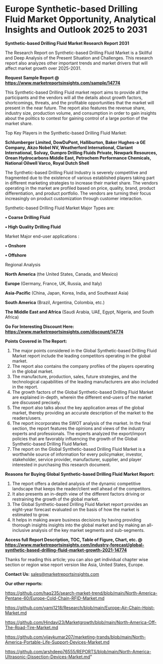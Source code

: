  # Europe Synthetic-based Drilling Fluid Market Opportunity, Analytical Insights and Outlook 2025 to 2031

<strong>Synthetic-based Drilling Fluid Market Research Report 2031</strong>

The Research Report on Synthetic-based Drilling Fluid Market is a Skillful and Deep Analysis of the Present Situation and Challenges. This research report also analyzes other important trends and market drivers that will affect market growth over 2025-2031.

<strong>Request Sample Report @ <a href=https://www.marketreportsinsights.com/sample/14774>https://www.marketreportsinsights.com/sample/14774</a></strong>

This Synthetic-based Drilling Fluid market report aims to provide all the participants and the vendors will all the details about growth factors, shortcomings, threats, and the profitable opportunities that the market will present in the near future. The report also features the revenue share, industry size, production volume, and consumption in order to gain insights about the politics to contest for gaining control of a large portion of the market share.

Top Key Players in the Synthetic-based Drilling Fluid Market:

<strong>Schlumberger Limited, DowDuPont, Halliburton, Baker Hughes-a GE Company, Akzo Nobel NV, Weatherford International, Clariant International, Solvay, Gumpro Drilling Fluids Private, Newpark Resources, Orean Hydrocarbons Middle East, Petrochem Performance Chemicals, National Oilwell Varco, Royal Dutch Shell</strong>

The Synthetic-based Drilling Fluid Industry is severely competitive and fragmented due to the existence of various established players taking part in different marketing strategies to increase their market share. The vendors operating in the market are profiled based on price, quality, brand, product differentiation, and product portfolio. The vendors are turning their focus increasingly on product customization through customer interaction.

Synthetic-based Drilling Fluid Market Major Types are:

<strong>• Coarse Drilling Fluid

• High Quality Drilling Fluid</strong>

Market Major end-user applications :

<strong>• Onshore

• Offshore</strong>

Regional Analysis

</u><strong><b>North America</b></strong> (the United States, Canada, and Mexico)

<strong><b>Europe </b></strong>(Germany, France, UK, Russia, and Italy)

<strong><b>Asia-Pacific</b></strong> (China, Japan, Korea, India, and Southeast Asia)

<strong><b>South America</b></strong> (Brazil, Argentina, Colombia, etc.)

<strong><b>The Middle East and Africa</b></strong> (Saudi Arabia, UAE, Egypt, Nigeria, and South Africa)

<strong>Go For Interesting Discount Here: <a href=https://www.marketreportsinsights.com/discount/14774>https://www.marketreportsinsights.com/discount/14774</a></strong>

<strong>Points Covered in The Report:</strong>
<ol>
  <li>The major points considered in the Global Synthetic-based Drilling Fluid Market report include the leading competitors operating in the global market.</li>
  <li>The report also contains the company profiles of the players operating in the global market.</li>
  <li>The manufacture, production, sales, future strategies, and the technological capabilities of the leading manufacturers are also included in the report.</li>
  <li>The growth factors of the Global Synthetic-based Drilling Fluid Market are explained in-depth, wherein the different end-users of the market are discussed precisely.</li>
  <li>The report also talks about the key application areas of the global market, thereby providing an accurate description of the market to the readers/users.</li>
  <li>The report incorporates the SWOT analysis of the market. In the final section, the report features the opinions and views of the industry experts and professionals. The experts analyzed the export/import policies that are favorably influencing the growth of the Global Synthetic-based Drilling Fluid Market.</li>
  <li>The report on the Global Synthetic-based Drilling Fluid Market is a worthwhile source of information for every policymaker, investor, stakeholder, service provider, manufacturer, supplier, and player interested in purchasing this research document.</li>
</ol>
<strong>Reasons for Buying Global Synthetic-based Drilling Fluid Market Report:</strong>

<ol>
  <li>The report offers a detailed analysis of the dynamic competitive landscape that keeps the reader/client well ahead of the competitors.</li>
  <li>It also presents an in-depth view of the different factors driving or restraining the growth of the global market.</li>
  <li>The Global Synthetic-based Drilling Fluid Market report provides an eight-year forecast evaluated on the basis of how the market is estimated to grow.</li>
  <li>It helps in making aware business decisions by having providing thorough insights insights into the global market and by making an all-inclusive analysis of the key market segments and sub-segments.</li>
</ol>
<strong>Access full Report Description, TOC, Table of Figure, Chart, etc. @ <a href=https://www.marketreportsinsights.com/industry-forecast/global-synthetic-based-drilling-fluid-market-growth-2021-14774>https://www.marketreportsinsights.com/industry-forecast/global-synthetic-based-drilling-fluid-market-growth-2021-14774</a></strong>


Thanks for reading this article; you can also get individual chapter wise section or region wise report version like Asia, United States, Europe.

<strong>Contact Us:</strong>
sales@marketreportsinsights.com

<strong>Our other reports:</strong>

<a href=https://github.com/haq235/search-market-trend/blob/main/North-America-Pentane-60/Europe-Cold-Chain-RFID-Market.md>https://github.com/haq235/search-market-trend/blob/main/North-America-Pentane-60/Europe-Cold-Chain-RFID-Market.md</a>

<a href=https://github.com/yami1218/Research/blob/main/Europe-Air-Chain-Hoist-Market.md>https://github.com/yami1218/Research/blob/main/Europe-Air-Chain-Hoist-Market.md</a>

<a href=https://github.com/Hindavi23/Marketgrowth/blob/main/North-America-Off-The-Road-Tire-Market.md>https://github.com/Hindavi23/Marketgrowth/blob/main/North-America-Off-The-Road-Tire-Market.md</a>

<a href=https://github.com/vijaykumar207/marketing-trands/blob/main/North-America-Portable-Life-Support-Devices-Market.md>https://github.com/vijaykumar207/marketing-trands/blob/main/North-America-Portable-Life-Support-Devices-Market.md</a>

<a href=https://github.com/arshdeep76555/REPORTS/blob/main/North-America-Ultrasonic-Dissection-Devices-Market.md>https://github.com/arshdeep76555/REPORTS/blob/main/North-America-Ultrasonic-Dissection-Devices-Market.md</a>"
